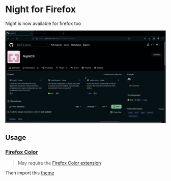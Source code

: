 # Night for Firefox

Night is now available for firefox too

![demonstration](./misc/demonstration.png)

## Usage

### [Firefox Color](https://color.firefox.com)

> May require the [Firefox Color extension](https://addons.mozilla.org/en-US/firefox/addon/firefox-color/)

Then import this [theme](https://color.firefox.com/?theme=XQAAAAI0AQAAAAAAAABBqYhm849SCia3ftKEGccwS-xMDPrxTQSHTzD0xXdJQ7zpewX9bHnUYKLtMLCrmV8lKZ-hBHjOvo23dMZX7MElWQCT0xmOC8mG_0F9e2Mt97HTdSrl7adbPtzcElWxkNqiGGTvadox5FsKVfW4HjbBNEoEEfz2oISiuiK_2VwEH3yJVuMRs4NYTLZ1EOWDK-Q5zsZmrUBTkQjbl-Dpf7UBMWpMdgU26o35uKf8eH6HQkVhPMCiAlgurb1qCFzOnqi6t4K_pnrtjXjpsf_ua0ns)
